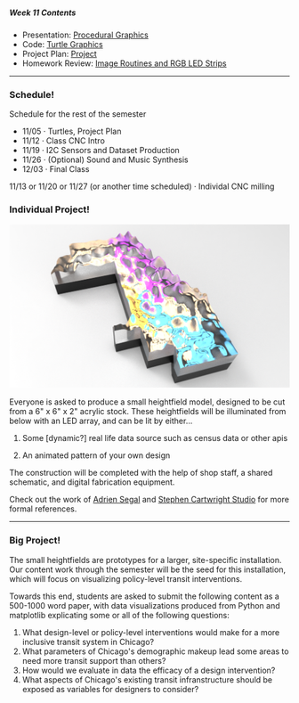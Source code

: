 ##### Week 11 Contents
- Presentation: [Procedural Graphics](readme.md)
- Code: [Turtle Graphics](turtle.md)
- Project Plan: [Project](project.md)
- Homework Review: [Image Routines and RGB LED Strips](homework-review.md)

-----

### Schedule!

Schedule for the rest of the semester

- 11/05 · Turtles, Project Plan
- 11/12 · Class CNC Intro 
- 11/19 · I2C Sensors and Dataset Production
- 11/26 · (Optional) Sound and Music Synthesis
- 12/03 · Final Class

11/13 or 11/20 or 11/27 (or another time scheduled) · Individal CNC milling

### Individual Project! 

![model](model.png)

Everyone is asked to produce a small heightfield model, designed to be cut from a 6" x 6" x 2" acrylic stock. These heightfields will be illuminated from below with an LED array, and can be lit by either... 

1. Some [dynamic?] real life data source such as census data or other apis

2. An animated pattern of your own design

The construction will be completed with the help of shop staff, a shared schematic, and digital fabrication equipment. 

Check out the work of [Adrien Segal](https://www.adriensegal.com) and [Stephen Cartwright Studio](http://stephencartwrightstudio.blogspot.com/2015/05/acrylic-milling.html) for more formal references.

------

### Big Project! 

The small heightfields are prototypes for a larger, site-specific installation. Our content work through the semester will be the seed for this installation, which will focus on visualizing policy-level transit interventions.

Towards this end, students are asked to submit the following content as a 500-1000 word paper, with data visualizations produced from Python and matplotlib explicating some or all of the following questions:

1. What design-level or policy-level interventions would make for a more inclusive transit system in Chicago?
2. What parameters of Chicago's demographic makeup lead some areas to need more transit support than others?
3. How would we evaluate in data the efficacy of a design intervention? 
4. What aspects of Chicago's existing transit infranstructure should be exposed as variables for designers to consider?

